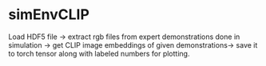 # simEnvCLIP
Load HDF5 file ->
extract rgb files from expert demonstrations done in simulation -> 
get CLIP image embeddings of given demonstrations-> 
save it to torch tensor along with labeled numbers for plotting.
